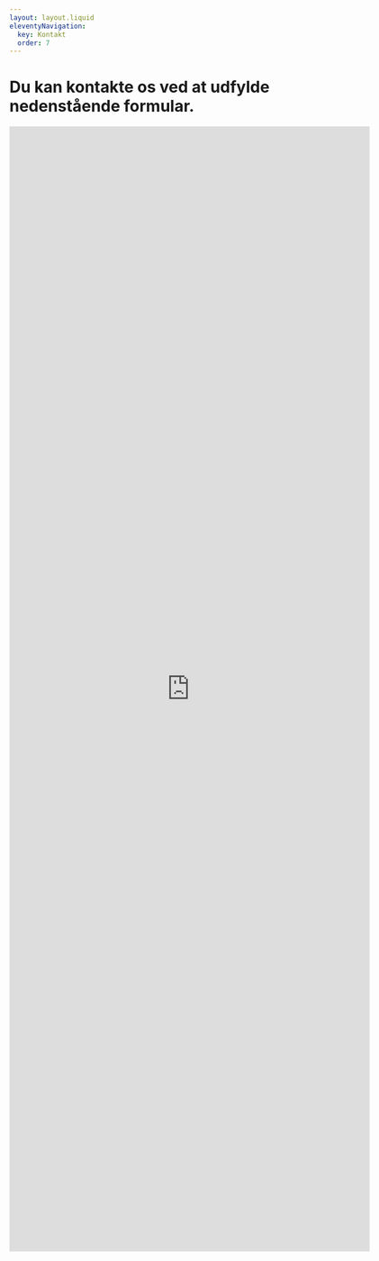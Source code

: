 ```yaml
---
layout: layout.liquid
eleventyNavigation:
  key: Kontakt
  order: 7
---
```

# Du kan kontakte os ved at udfylde nedenstående formular. #

<iframe src="https://docs.google.com/forms/d/e/1FAIpQLScnydMOxBM62ziTIKy29EkP-PxZxZkzyMXxtgXtKbzQ3-IYgw/viewform?embedded=true" width="640" height="2000" frameborder="0" marginheight="0" marginwidth="0">Loading…</iframe>
